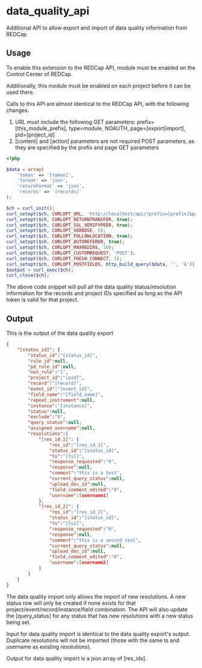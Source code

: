 # data_quality_api
Additional API to allow export and import of data quality information from REDCap

## Usage
To enable this extension to the REDCap API, module must be enabled on the Control Center of REDCap.

Additionally, this module must be enabled on each project before it can be used there.

Calls to this API are almost identical to the REDCap API, with the following changes.
1. URL must include the following GET parameters: prefix=[this_module_prefix], type=module, NOAUTH, page=[export|import], pid=[project_id]
2. [content] and [action] parameters are not required POST parameters, as they are specified by the prefix and page GET parameters

``` php
<?php

$data = array(
	'token' => '[token]',
	'format' => 'json',
	'returnFormat' => 'json',
	'records' => '[records]'
);

$ch = curl_init();
curl_setopt($ch, CURLOPT_URL, 'http://localhost/api/?prefix=[prefix]&page=export&pid=[pid]&type=module&NOAUTH');
curl_setopt($ch, CURLOPT_RETURNTRANSFER, true);
curl_setopt($ch, CURLOPT_SSL_VERIFYPEER, true);
curl_setopt($ch, CURLOPT_VERBOSE, 0);
curl_setopt($ch, CURLOPT_FOLLOWLOCATION, true);
curl_setopt($ch, CURLOPT_AUTOREFERER, true);
curl_setopt($ch, CURLOPT_MAXREDIRS, 10);
curl_setopt($ch, CURLOPT_CUSTOMREQUEST, 'POST');
curl_setopt($ch, CURLOPT_FRESH_CONNECT, 1);
curl_setopt($ch, CURLOPT_POSTFIELDS, http_build_query($data, '', '&'));
$output = curl_exec($ch);
curl_close($ch);
```

The above code snippet will pull all the data quality status/resolution information for the records and project IDs specified as long as the API token is valid for that project.

## Output
This is the output of the data quality export
``` json
{
	"[status_id]": {
		"status_id":"[status_id]",
		"rule_id":null,
		"pd_rule_id":null,
		"non_rule":"1",
		"project_id":"[pid]",
		"record":"[record]",
		"event_id":"[event_id]",
		"field_name":"[field_name]",
		"repeat_instrument":null,
		"instance":"[instance]",
		"status":null,
		"exclude":"0",
		"query_status":null,
		"assigned_username":null,
		"resolutions":{
			"[res_id_1]": {
				"res_id":"[res_id_1]",
				"status_id":"[status_id]",
				"ts":"[ts1]",
				"response_requested":"0",
				"response":null,
				"comment":"this is a test",
				"current_query_status":null,
				"upload_doc_id":null,
				"field_comment_edited":"0",
				"username":[username1]
			},
			"[res_id_2]": {
				"res_id":"[res_id_2]",
				"status_id":"[status_id]",
				"ts":"[ts2]",
				"response_requested":"0",
				"response":null,
				"comment":"this is a second test",
				"current_query_status":null,
				"upload_doc_id":null,
				"field_comment_edited":"0",
				"username":[username2]
			}
		}
	}
}
```


The data quality import only allows the import of new resolutions. A new status row will only be created if none exists for that project/event/record/instance/field combination. The API will also update the [query_status] for any status that has new resolutions with a new status being set.

Input for data quality import is identical to the data quality export's output. Duplicate resolutions will not be imported (those with the same ts and username as existing resolutions).

Output for data quality import is a json array of [res_ids].